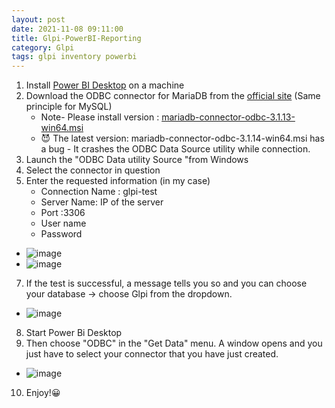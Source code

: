 ```yaml
---
layout: post
date: 2021-11-08 09:11:00
title: Glpi-PowerBI-Reporting
category: Glpi
tags: glpi inventory powerbi
---
```

1. Install [Power BI Desktop](https://www.microsoft.com/en-us/download/details.aspx?id=58494) on a machine
2. Download the ODBC connector for MariaDB from the [official site](https://dlm.mariadb.com/browse/odbc_connector/87/1186/) (Same principle for MySQL) 
    * Note- Please install version : [mariadb-connector-odbc-3.1.13-win64.msi](https://dlm.mariadb.com/1671860/Connectors/odbc/connector-odbc-3.1.13/mariadb-connector-odbc-3.1.13-win64.msi)  
    * 😈 The latest version: mariadb-connector-odbc-3.1.14-win64.msi has a bug - It crashes the ODBC Data Source utility while connection.
4. Launch the "ODBC Data utility Source "from Windows
5. Select the connector in question 
6. Enter the requested information (in my case)
	* Connection Name : glpi-test
	* Server Name: IP of the server
	* Port :3306
	* User name
	* Password

 * ![image](https://user-images.githubusercontent.com/1507737/140706917-8f6c2dc4-8ed3-4600-a2e6-50f9bc69f6f7.png)
 * ![image](https://user-images.githubusercontent.com/1507737/140708528-5d640aa1-25f0-4f38-bdae-2795d6976cf2.png)
7. If the test is successful, a message tells you so and you can choose your database -> choose Glpi from the dropdown.
 * ![image](https://user-images.githubusercontent.com/1507737/140708624-5f1c272b-ab38-4a04-8f79-403f0a959631.png)
8. Start Power Bi Desktop 
9. Then choose "ODBC" in the "Get Data" menu. A window opens and you just have to select your connector that you have just created. 
 * ![image](https://user-images.githubusercontent.com/1507737/140708662-bed85654-f644-4476-9e68-de4c5e9b7975.png)
10. Enjoy!😀
